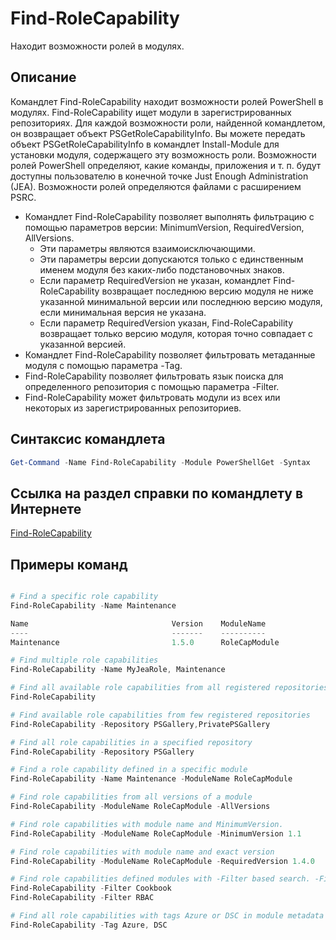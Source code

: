 # Find-RoleCapability

Находит возможности ролей в модулях.

## Описание
Командлет Find-RoleCapability находит возможности ролей PowerShell в модулях. Find-RoleCapability ищет модули в зарегистрированных репозиториях. Для каждой возможности роли, найденной командлетом, он возвращает объект PSGetRoleCapabilityInfo. Вы можете передать объект PSGetRoleCapabilityInfo в командлет Install-Module для установки модуля, содержащего эту возможность роли.
Возможности ролей PowerShell определяют, какие команды, приложения и т. п. будут доступны пользователю в конечной точке Just Enough Administration (JEA). Возможности ролей определяются файлами с расширением PSRC.

- Командлет Find-RoleCapability позволяет выполнять фильтрацию с помощью параметров версии: MinimumVersion, RequiredVersion, AllVersions.
  - Эти параметры являются взаимоисключающими.
  - Эти параметры версии допускаются только с единственным именем модуля без каких-либо подстановочных знаков.
  - Если параметр RequiredVersion не указан, командлет Find-RoleCapability возвращает последнюю версию модуля не ниже указанной минимальной версии или последнюю версию модуля, если минимальная версия не указана.
  - Если параметр RequiredVersion указан, Find-RoleCapability возвращает только версию модуля, которая точно совпадает с указанной версией.
- Командлет Find-RoleCapability позволяет фильтровать метаданные модуля с помощью параметра -Tag.
- Find-RoleCapability позволяет фильтровать язык поиска для определенного репозитория с помощью параметра -Filter.
- Find-RoleCapability может фильтровать модули из всех или некоторых из зарегистрированных репозиториев.

## Синтаксис командлета
```powershell
Get-Command -Name Find-RoleCapability -Module PowerShellGet -Syntax
```

## Ссылка на раздел справки по командлету в Интернете

[Find-RoleCapability](http://go.microsoft.com/fwlink/?LinkId=718029)

## Примеры команд
```powershell

# Find a specific role capability
Find-RoleCapability -Name Maintenance

Name                                Version    ModuleName                          Repository
----                                -------    ----------                          ----------
Maintenance                         1.5.0      RoleCapModule                       PrivatePSGallery

# Find multiple role capabilities
Find-RoleCapability -Name MyJeaRole, Maintenance

# Find all available role capabilities from all registered repositories
Find-RoleCapability

# Find available role capabilities from few registered repositories
Find-RoleCapability -Repository PSGallery,PrivatePSGallery

# Find all role capabilities in a specified repository
Find-RoleCapability -Repository PSGallery

# Find a role capability defined in a specific module
Find-RoleCapability -Name Maintenance -ModuleName RoleCapModule

# Find role capabilities from all versions of a module
Find-RoleCapability -ModuleName RoleCapModule -AllVersions

# Find role capabilities with module name and MinimumVersion.
Find-RoleCapability -ModuleName RoleCapModule -MinimumVersion 1.1

# Find role capabilities with module name and exact version
Find-RoleCapability -ModuleName RoleCapModule -RequiredVersion 1.4.0

# Find role capabilities defined modules with -Filter based search. -Filter searches in description and module names
Find-RoleCapability -Filter Cookbook
Find-RoleCapability -Filter RBAC

# Find all role capabilities with tags Azure or DSC in module metadata
Find-RoleCapability -Tag Azure, DSC

```

<!--HONumber=Aug16_HO3-->


